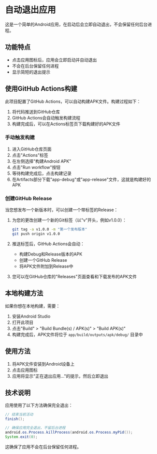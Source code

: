 # 自动退出应用

这是一个简单的Android应用，在启动后会立即自动退出，不会保留任何后台进程。

## 功能特点

- 点击应用图标后，应用会立即启动并自动退出
- 不会在后台保留任何进程
- 显示简短的退出提示

## 使用GitHub Actions构建

此项目配置了GitHub Actions，可以自动构建APK文件。构建过程如下：

1. 将代码推送到GitHub仓库
2. GitHub Actions会自动触发构建流程
3. 构建完成后，可以在Actions标签页下载构建好的APK文件

### 手动触发构建
1. 进入GitHub仓库页面
2. 点击"Actions"标签
3. 在左侧选择"构建Android APK"
4. 点击"Run workflow"按钮
5. 等待构建完成后，点击构建记录
6. 在Artifacts部分下载"app-debug"或"app-release"文件，这就是构建好的APK

### 创建GitHub Release
当您想发布一个新版本时，可以创建一个带标签的Release：

1. 为您的更改创建一个新的Git标签（以"v"开头，例如v1.0.0）：
   ```bash
   git tag -a v1.0.0 -m "第一个发布版本"
   git push origin v1.0.0
   ```

2. 推送标签后，GitHub Actions会自动：
   - 构建Debug和Release版本的APK
   - 创建一个GitHub Release
   - 将APK文件附加到Release中

3. 您可以在GitHub仓库的"Releases"页面查看和下载发布的APK文件

## 本地构建方法

如果你想在本地构建，需要：

1. 安装Android Studio
2. 打开此项目
3. 点击"Build" > "Build Bundle(s) / APK(s)" > "Build APK(s)"
4. 构建完成后，APK文件将位于 `app/build/outputs/apk/debug/` 目录中

## 使用方法

1. 将APK文件安装到Android设备上
2. 点击应用图标
3. 应用将显示"正在退出应用..."的提示，然后立即退出

## 技术说明

应用使用了以下方法确保完全退出：

```java
// 结束当前活动
finish();

// 确保应用完全退出，不留后台进程
android.os.Process.killProcess(android.os.Process.myPid());
System.exit(0);
```

这确保了应用不会在后台保留任何进程。 